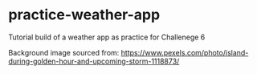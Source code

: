 # practice-weather-app
Tutorial build of a weather app as practice for Challenege 6

Background image sourced from: 
https://www.pexels.com/photo/island-during-golden-hour-and-upcoming-storm-1118873/ 